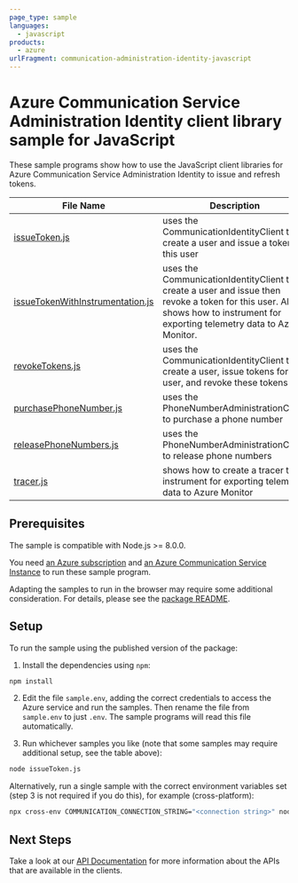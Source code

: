 ```yaml
---
page_type: sample
languages:
  - javascript
products:
  - azure
urlFragment: communication-administration-identity-javascript
---
```


# Azure Communication Service Administration Identity client library sample for JavaScript

These sample programs show how to use the JavaScript client libraries for Azure Communication Service Administration Identity to issue and refresh tokens.

| **File Name**                                                     | **Description**                                                                                                                                                                |
| ----------------------------------------------------------------- | ------------------------------------------------------------------------------------------------------------------------------------------------------------------------------ |
| [issueToken.js][issuetoken]                                       | uses the CommunicationIdentityClient to create a user and issue a token for this user                                                                                          |
| [issueTokenWithInstrumentation.js][issuetokenwithinstrumentation] | uses the CommunicationIdentityClient to create a user and issue then revoke a token for this user. Also shows how to instrument for exporting telemetry data to Azure Monitor. |
| [revokeTokens.js][revoketokens]                                   | uses the CommunicationIdentityClient to create a user, issue tokens for this user, and revoke these tokens                                                                     |
| [purchasePhoneNumber.js][purchasephonenumber]                     | uses the PhoneNumberAdministrationClient to purchase a phone number                                                                                                            |
| [releasePhoneNumbers.js][releasephonenumbers]                     | uses the PhoneNumberAdministrationClient to release phone numbers                                                                                                              |
| [tracer.js][tracer]                                               | shows how to create a tracer to instrument for exporting telemetry data to Azure Monitor                                                                                       |

## Prerequisites

The sample is compatible with Node.js >= 8.0.0.

You need [an Azure subscription][freesub] and [an Azure Communication Service Instance][azcomsvc] to run these sample program.

Adapting the samples to run in the browser may require some additional consideration. For details, please see the [package README][package].

## Setup

To run the sample using the published version of the package:

1. Install the dependencies using `npm`:

```bash
npm install
```

2. Edit the file `sample.env`, adding the correct credentials to access the Azure service and run the samples. Then rename the file from `sample.env` to just `.env`. The sample programs will read this file automatically.

3. Run whichever samples you like (note that some samples may require additional setup, see the table above):

```bash
node issueToken.js
```

Alternatively, run a single sample with the correct environment variables set (step 3 is not required if you do this), for example (cross-platform):

```bash
npx cross-env COMMUNICATION_CONNECTION_STRING="<connection string>" node issueToken.js
```

## Next Steps

Take a look at our [API Documentation][apiref] for more information about the APIs that are available in the clients.

[issuetoken]: https://github.com/Azure/azure-sdk-for-js/blob/master/sdk/communication/communication-administration/samples/javascript/issueToken.js
[issuetokenwithinstrumentation]: https://github.com/Azure/azure-sdk-for-js/blob/master/sdk/communication/communication-administration/samples/javascript/issueTokenWithInstrumentation.js
[revoketokens]: https://github.com/Azure/azure-sdk-for-js/blob/master/sdk/communication/communication-administration/samples/javascript/revokeTokens.js
[purchasephonenumber]: https://github.com/Azure/azure-sdk-for-js/blob/master/sdk/communication/communication-administration/samples/javascript/purchasePhoneNumber.js
[releasephonenumbers]: https://github.com/Azure/azure-sdk-for-js/blob/master/sdk/communication/communication-administration/samples/javascript/releasePhoneNumbers.js
[tracer]: https://github.com/Azure/azure-sdk-for-js/blob/master/sdk/communication/communication-administration/samples/javascript/tracer.js
[apiref]: https://docs.microsoft.com/javascript/api/@azure/communication-administration
[azcomsvc]: https://docs.microsoft.com/azure/communication-services/quickstarts/create-communication-resource?tabs=windows&pivots=platform-azp
[freesub]: https://azure.microsoft.com/free/
[package]: https://github.com/Azure/azure-sdk-for-js/blob/master/sdk/communication/communication-administration/README.md
